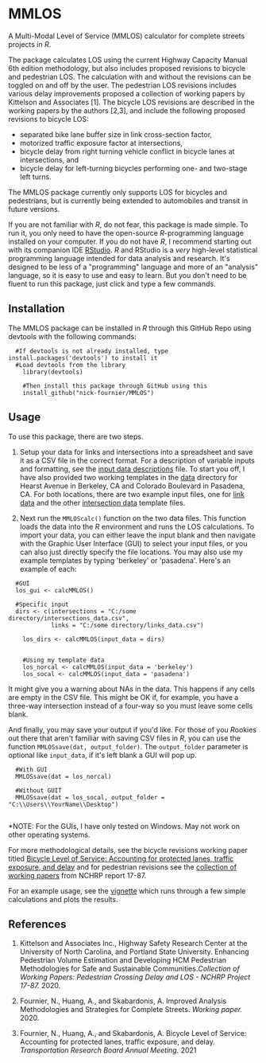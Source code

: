 # MMLOS
A Multi-Modal Level of Service (MMLOS) calculator for complete streets projects in *R*.

The package calculates LOS using the current Highway Capacity Manual 6th edition methodology, but also includes proposed revisions to bicycle and pedestrian LOS. The calculation with and without the revisions can be toggled on and off by the user. The pedestrian LOS revisions includes various delay improvements proposed a collection of working papers by Kittelson and Associates [1]. The bicycle LOS revisions are described in the working papers by the authors [2,3], and include the following proposed revisions to bicycle LOS:

- separated bike lane buffer size in link cross-section factor,
- motorized traffic exposure factor at intersections,
- bicycle delay from right turning vehicle conflict in bicycle lanes at intersections, and
- bicycle delay for left-turning bicycles performing one- and two-stage left turns.

The MMLOS package currently only supports LOS for bicycles and pedestrians, but is currently being extended to automobiles and transit in future versions.

If you are not familiar with *R*, do not fear, this package is made simple. To run it, you only need to have the open-source *R*-programming language installed on your computer. If you do not have *R*, I recommend starting out with its companion IDE [RStudio](https://rstudio.com/products/rstudio/download/). *R* and RStudio is a *very* high-level statistical programming language intended for data analysis and research. It's designed to be less of a "programming" language and more of an "analysis" language, so it is easy to use and easy to learn. But you don't need to be fluent to run this package, just click and type a few commands.

## Installation
The MMLOS package can be installed in <em>R</em> through this GitHub Repo using devtools with the following commands:
  
```{r}
  #If devtools is not already installed, type install.packages('devtools') to install it
  #Load devtools from the library
	library(devtools)
	
	#Then install this package through GitHub using this
	install_github("nick-fournier/MMLOS")
```
	
## Usage
To use this package, there are two steps.

1. Setup your data for links and intersections into a spreadsheet and save it as a CSV file in the correct format. For a description of variable inputs and formatting, see the [input data descriptions](data/input_link_template.csv) file. To start you off, I have also provided two working templates in the [data](data/) directory for Hearst Avenue in Berkeley, CA and Colorado Boulevard in Pasadena, CA. For both locations, there are two example input files, one for [link data](data/input_link_hearstave_template.csv) and the other [intersection data](data/input_intersection_hearstave_template.csv) template files.


2. Next run the `MMLOScalc()` function on the two data files. This function loads the data into the *R* environment and runs the LOS calculations. To import your data, you can either leave the input blank and then navigate with the Graphic User Interface (GUI) to select your input files, or you can also just directly specify the file locations. You may also use my example templates by typing 'berkeley' or 'pasadena'. Here's an example of each:

```{r}
  #GUI
  los_gui <- calcMMLOS()

  #Specific input
  dirs <- c(intersections = "C:/some directory/intersections_data.csv", 
            links = "C:/some directory/links_data.csv")
            
	los_dirs <- calcMMLOS(input_data = dirs)
	
	
	#Using my template data
	los_norcal <- calcMMLOS(input_data = 'berkeley')
	los_socal <- calcMMLOS(input_data = 'pasadena')
```
	

It might give you a warning about NAs in the data. This happens if any cells are empty in the CSV file. This might be OK if, for example, you have a three-way intersection instead of a four-way so you must leave some cells blank.


And finally, you may save your output if you'd like. For those of you *R*ookies out there that aren't familiar with saving CSV files in *R*, you can use the function `MMLOSsave(dat, output_folder)`. The `output_folder` parameter is optional like `input_data`, if it's left blank a GUI will pop up. 


```{r}
  #With GUI
  MMLOSsave(dat = los_norcal)
  
  #Without GUIT
  MMLOSsave(dat = los_socal, output_folder = "C:\\Users\\YourName\\Desktop")
  
```


*NOTE: For the GUIs, I have only tested on Windows. May not work on other operating systems.


For more methodological details, see the bicycle revisions working paper titled [Bicycle Level of Service: Accounting for protected lanes, traffic exposure, and delay](https://github.com/nick-fournier/MMLOS/blob/master/docs/Bicycle%20LOS_7-28-2020_draft.pdf) and for pedestrian revisions see the [collection of working papers](https://github.com/nick-fournier/MMLOS/blob/master/docs/Collection_of_working_papers.pdf) from NCHRP report 17-87.

For an example usage, see the [vignette](https://htmlpreview.github.io/?https://github.com/nick-fournier/MMLOS/blob/master/vignette/nsv-vignette.html) which runs through a few simple calculations and plots the results.

## References
1. Kittelson and Associates Inc., Highway Safety Research Center at the University of North Carolina, and Portland State University. Enhancing Pedestrian Volume Estimation and Developing HCM Pedestrian Methodologies for Safe and Sustainable Communities.*Collection of Working Papers: Pedestrian Crossing Delay and LOS - NCHRP Project 17-87.* 2020.

2. Fournier, N., Huang, A., and Skabardonis, A. Improved Analysis Methodologies and Strategies for Complete Streets. *Working paper.* 2020.

3. Fournier, N., Huang, A., and Skabardonis, A. Bicycle Level of Service: Accounting for protected lanes, traffic exposure, and delay. *Transportation Research Board Annual Meeting.* 2021

